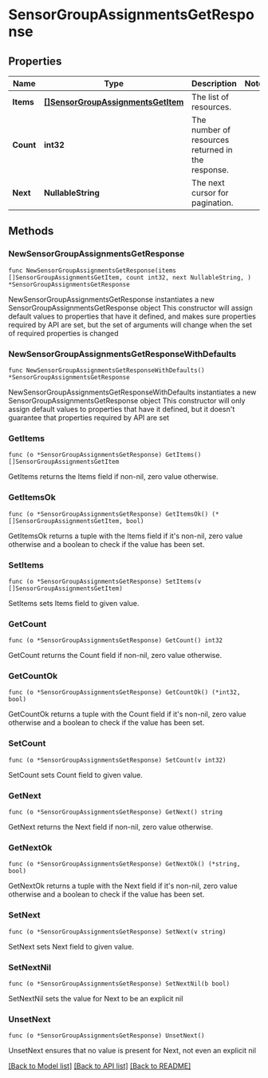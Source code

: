 # SensorGroupAssignmentsGetResponse

## Properties

Name | Type | Description | Notes
------------ | ------------- | ------------- | -------------
**Items** | [**[]SensorGroupAssignmentsGetItem**](SensorGroupAssignmentsGetItem.md) | The list of resources. | 
**Count** | **int32** | The number of resources returned in the response. | 
**Next** | **NullableString** | The next cursor for pagination. | 

## Methods

### NewSensorGroupAssignmentsGetResponse

`func NewSensorGroupAssignmentsGetResponse(items []SensorGroupAssignmentsGetItem, count int32, next NullableString, ) *SensorGroupAssignmentsGetResponse`

NewSensorGroupAssignmentsGetResponse instantiates a new SensorGroupAssignmentsGetResponse object
This constructor will assign default values to properties that have it defined,
and makes sure properties required by API are set, but the set of arguments
will change when the set of required properties is changed

### NewSensorGroupAssignmentsGetResponseWithDefaults

`func NewSensorGroupAssignmentsGetResponseWithDefaults() *SensorGroupAssignmentsGetResponse`

NewSensorGroupAssignmentsGetResponseWithDefaults instantiates a new SensorGroupAssignmentsGetResponse object
This constructor will only assign default values to properties that have it defined,
but it doesn't guarantee that properties required by API are set

### GetItems

`func (o *SensorGroupAssignmentsGetResponse) GetItems() []SensorGroupAssignmentsGetItem`

GetItems returns the Items field if non-nil, zero value otherwise.

### GetItemsOk

`func (o *SensorGroupAssignmentsGetResponse) GetItemsOk() (*[]SensorGroupAssignmentsGetItem, bool)`

GetItemsOk returns a tuple with the Items field if it's non-nil, zero value otherwise
and a boolean to check if the value has been set.

### SetItems

`func (o *SensorGroupAssignmentsGetResponse) SetItems(v []SensorGroupAssignmentsGetItem)`

SetItems sets Items field to given value.


### GetCount

`func (o *SensorGroupAssignmentsGetResponse) GetCount() int32`

GetCount returns the Count field if non-nil, zero value otherwise.

### GetCountOk

`func (o *SensorGroupAssignmentsGetResponse) GetCountOk() (*int32, bool)`

GetCountOk returns a tuple with the Count field if it's non-nil, zero value otherwise
and a boolean to check if the value has been set.

### SetCount

`func (o *SensorGroupAssignmentsGetResponse) SetCount(v int32)`

SetCount sets Count field to given value.


### GetNext

`func (o *SensorGroupAssignmentsGetResponse) GetNext() string`

GetNext returns the Next field if non-nil, zero value otherwise.

### GetNextOk

`func (o *SensorGroupAssignmentsGetResponse) GetNextOk() (*string, bool)`

GetNextOk returns a tuple with the Next field if it's non-nil, zero value otherwise
and a boolean to check if the value has been set.

### SetNext

`func (o *SensorGroupAssignmentsGetResponse) SetNext(v string)`

SetNext sets Next field to given value.


### SetNextNil

`func (o *SensorGroupAssignmentsGetResponse) SetNextNil(b bool)`

 SetNextNil sets the value for Next to be an explicit nil

### UnsetNext
`func (o *SensorGroupAssignmentsGetResponse) UnsetNext()`

UnsetNext ensures that no value is present for Next, not even an explicit nil

[[Back to Model list]](../README.md#documentation-for-models) [[Back to API list]](../README.md#documentation-for-api-endpoints) [[Back to README]](../README.md)


